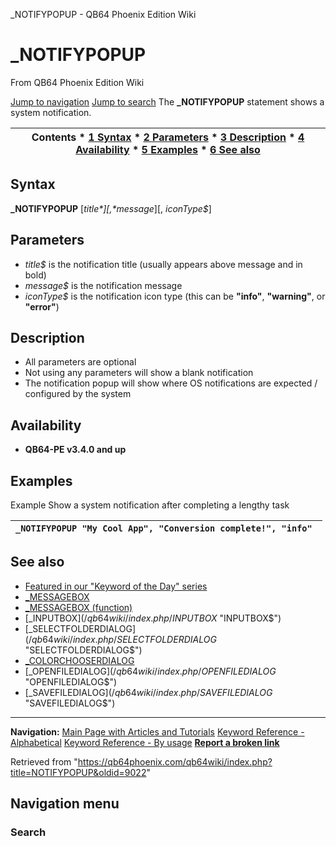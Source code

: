 


\_NOTIFYPOPUP - QB64 Phoenix Edition Wiki








# \_NOTIFYPOPUP



From QB64 Phoenix Edition Wiki



[Jump to navigation](#mw-head)
[Jump to search](#searchInput)
The **\_NOTIFYPOPUP** statement shows a system notification.


  






| Contents * [1 Syntax](#Syntax) * [2 Parameters](#Parameters) * [3 Description](#Description) * [4 Availability](#Availability) * [5 Examples](#Examples) * [6 See also](#See_also) |
| --- |


## Syntax


**\_NOTIFYPOPUP** [*title$*][, *message$*][, *iconType$*]
  




## Parameters


* *title$* is the notification title (usually appears above message and in bold)
* *message$* is the notification message
* *iconType$* is the notification icon type (this can be **"info"**, **"warning"**, or **"error"**)


  




## Description


* All parameters are optional
* Not using any parameters will show a blank notification
* The notification popup will show where OS notifications are expected / configured by the system


  




## Availability


* **QB64-PE v3.4.0 and up**


  




## Examples


Example
Show a system notification after completing a lengthy task


| ``` _NOTIFYPOPUP "My Cool App", "Conversion complete!", "info"  ``` |
| --- |


  




## See also


* [Featured in our "Keyword of the Day" series](https://qb64phoenix.com/forum/showthread.php?tid=2843)
* [\_MESSAGEBOX](/qb64wiki/index.php/MESSAGEBOX "MESSAGEBOX")
* [\_MESSAGEBOX (function)](/qb64wiki/index.php/MESSAGEBOX_(function) "MESSAGEBOX (function)")
* [\_INPUTBOX$](/qb64wiki/index.php/INPUTBOX$ "INPUTBOX$")
* [\_SELECTFOLDERDIALOG$](/qb64wiki/index.php/SELECTFOLDERDIALOG$ "SELECTFOLDERDIALOG$")
* [\_COLORCHOOSERDIALOG](/qb64wiki/index.php/COLORCHOOSERDIALOG "COLORCHOOSERDIALOG")
* [\_OPENFILEDIALOG$](/qb64wiki/index.php/OPENFILEDIALOG$ "OPENFILEDIALOG$")
* [\_SAVEFILEDIALOG$](/qb64wiki/index.php/SAVEFILEDIALOG$ "SAVEFILEDIALOG$")


  






---


**Navigation:**
[Main Page with Articles and Tutorials](/qb64wiki/index.php/Main_Page "Main Page")
[Keyword Reference - Alphabetical](/qb64wiki/index.php/Keyword_Reference_-_Alphabetical "Keyword Reference - Alphabetical")
[Keyword Reference - By usage](/qb64wiki/index.php/Keyword_Reference_-_By_usage "Keyword Reference - By usage")
**[Report a broken link](https://qb64phoenix.com/forum/showthread.php?tid=2800)**  





Retrieved from "<https://qb64phoenix.com/qb64wiki/index.php?title=NOTIFYPOPUP&oldid=9022>"




## Navigation menu








### Search






















